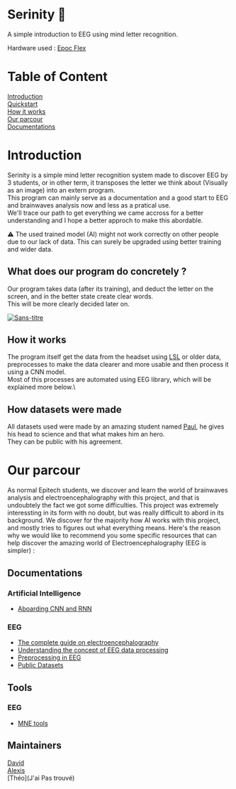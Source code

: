 # Serinity :brain:
A simple introduction to EEG using mind letter recognition.

Hardware used : [Epoc Flex](https://www.emotiv.com/product/epoc-flex-gel-sensor-kit/)

# Table of Content
[Introduction](#Introduction)\
[Quickstart](#Quickstart)\
[How it works](#How-it-works)\
[Our parcour](#Our-parcour)\
[Documentations](#Artificial-Intelligence)

# Introduction
Serinity is a simple mind letter recognition system made to discover EEG by 3 students, or in other term, it transposes the letter we think about (Visually as an image) into an extern program.\
This program can mainly serve as a documentation and a good start to EEG and brainwaves analysis now and less as a pratical use.\
We'll trace our path to get everything we came accross for a better understanding and I hope a better approch to make this abordable.

⚠️ The used trained model (AI) might not work correctly on other people due to our lack of data. This can surely be upgraded using better training and wider data.

## What does our program do concretely ?
Our program takes data (after its training), and deduct the letter on the screen, and in the better state create clear words.\
This will be more clearly decided later on.

<a href="https://ibb.co/MCSK9J7"><img src="https://i.ibb.co/3CdVkPc/Sans-titre.png" alt="Sans-titre" border="0" /></a>

## How it works
The program itself get the data from the headset using [LSL](https://labstreaminglayer.readthedocs.io/info/intro.html) or older data, preprocesses to make the data clearer and more usable and then process it using a CNN model.\
Most of this processes are automated using EEG library, which will be explained more below.\

## How datasets were made
All datasets used were made by an amazing student named [Paul](https://github.com/PaulAncey), he gives his head to science and that what makes him an hero.\
They can be public with his agreement.

# Our parcour
As normal Epitech students, we discover and learn the world of brainwaves analysis and electroencephalography with this project, and that is undoubtely the fact we got some difficulties. This project was extremely interessting in its form with no doubt, but was really difficult to abord in its background. We discover for the majority how AI works with this project, and mostly tries to figures out what everything means. Here's the reason why we would like to recommend you some specific resources that can help discover the amazing world of Electroencephalography (EEG is simpler) :

## Documentations
### Artificial Intelligence
* [Aboarding CNN and RNN](https://stanford.edu/~shervine/l/fr/teaching/cs-230/pense-bete-reseaux-neurones-convolutionnels)

### EEG
* [The complete guide on electroencephalography](https://imotions.com/guides/electroencephalography-eeg/)
* [Understanding the concept of EEG data processing](https://www.bitbrain.com/blog/ai-eeg-data-processing)
* [Preprocessing in EEG](http://learn.neurotechedu.com/preprocessing/)
* [Public Datasets](https://github.com/meagmohit/EEG-Datasets)

## Tools
### EEG
* [MNE tools](https://mne.tools/stable/auto_tutorials/intro/10_overview.html)

## Maintainers
[David](https://github.com/Davphla)\
[Alexis](https://github.com/GaliMouette)\
[Théo](J'ai Pas trouvé)
